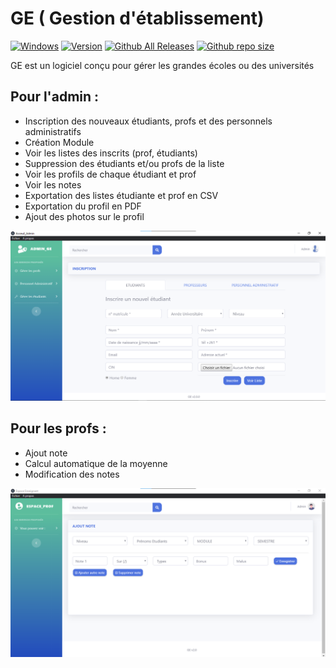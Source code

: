 # GE ( Gestion d'établissement)

[![Windows](https://img.shields.io/badge/Windows-yes-red.svg)](#README)
[![Version](https://img.shields.io/badge/Version-2.0.0-teal)](https://github.com/jahjuno/GE/releases)
[![Github All Releases](https://img.shields.io/github/downloads/jahjuno/GE/total?style=plastic)](https://github.com/jahjuno/GE/releases/tag/v2.1.0/ge_software_v2.1.0.exe)
[![Github repo size](https://img.shields.io/github/repo-size/jahjuno/GE)](#README)

GE est un logiciel conçu pour gérer les grandes écoles ou des universités

## Pour l'admin :
- Inscription des nouveaux étudiants, profs et des personnels administratifs
- Création Module
- Voir les listes des inscrits (prof, étudiants)
- Suppression des étudiants et/ou profs de la liste
- Voir les profils de chaque étudiant et prof 
- Voir les notes
- Exportation des listes étudiante et prof en CSV
- Exportation du profil en PDF
- Ajout des photos sur le profil

![Capture Espace Admin](/src/dist/img/admin.png "Admin Interface")


## Pour les profs :
- Ajout note
- Calcul automatique de la moyenne
- Modification des notes

![Capture Espace Enseignant](/src/dist/img/prof.png "Enseignant Interface")
